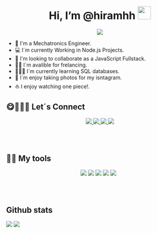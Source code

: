 <h1 align="center"> Hi, I’m @hiramhh <img src="https://media.giphy.com/media/hvRJCLFzcasrR4ia7z/giphy.gif" width="35"></h1>

<p align="center">
  <img align="center" src="https://media.giphy.com/media/kprByMkudw8s8/giphy.gif">
</p>




* 🦾 I'm a Mechatronics Engineer.
* 💻 I´m currently Working in Node.js Projects.
* 🌱 I'm looking to collaborate as a JavaScript Fullstack.
* 🤝🏾 I´m avalible for frelancing.
* 👩🏾‍💻 I´m currently learning SQL databases.
* 📸 I´m enjoy taking photos for my isntagram.
* ⛵ I enjoy watching one piece!.

## 😋🙋🏾‍♂️ Let´s Connect
<p align="center">
  <div align="center">
    <a href="https://www.linkedin.com/in/hiram-hernandez-250927203/">
      <img src="https://img.icons8.com/bubbles/50/000000/linkedin">
    </a>
    <a href="https://www.instagram.com/hiram._hh/">
      <img src="https://img.icons8.com/bubbles/50/000000/instagram-old">
    </a>
    <a href="https://twitter.com/HiramHe10090492">
      <img src="https://img.icons8.com/bubbles/50/000000/twitter-circled">
    </a>
    <a href="https://t.me/hiramhh">
      <img src="https://img.icons8.com/bubbles/50/000000/telegram-app">
    </a>
  </div>
</p>

</br>
</br>


## 🧰🔨 My tools
<p align="center">
  <img src="https://img.icons8.com/color/css3">
  <img src="https://img.icons8.com/color/html-5">
  <img src="https://img.icons8.com/color/javascript">
  <img src="https://img.icons8.com/color/git">
  <img src="https://img.icons8.com/color/nodejs">
  <img src"https://img.icons8.com/color/react-native">
  <img src"https://img.icons8.com/color/amazon-web-services">
 </p>

<br>
<br>


## Github stats
<pictur>
  <img src="https://github-readme-stats.vercel.app/api?username=hiramhh&show_icons=true&theme=gruvbox">
  <img src="https://github-readme-stats.vercel.app/api/top-langs/?username=hiramhh&show_icons=true&layout=compact&theme=gruvbox"> 
 <picture/>
